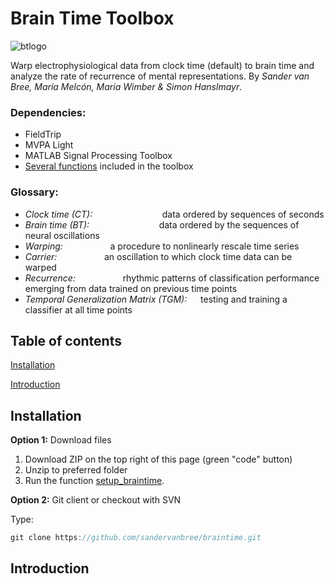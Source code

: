 # Brain Time Toolbox

![btlogo](https://i.imgur.com/cjhrUnt.png)

Warp electrophysiological data from clock time (default) to brain time and analyze the rate of recurrence of mental representations. By *Sander van Bree, María Melcón, Maria Wimber & Simon Hanslmayr*.

### Dependencies:
- FieldTrip
- MVPA Light
- MATLAB Signal Processing Toolbox
- [Several functions](dependencies) included in the toolbox

### Glossary:
- *Clock time (CT):*         &emsp; &emsp; &emsp;  &emsp; &emsp; &emsp;           data ordered by sequences of seconds
- *Brain time (BT):*         &emsp; &emsp; &emsp;   &emsp; &emsp; &emsp;       data ordered by the sequences of neural oscillations
- *Warping:*                 &emsp; &emsp; &emsp; &emsp;             a procedure to nonlinearly rescale time series
- *Carrier:*                 &emsp; &emsp; &emsp; &emsp;             an oscillation to which clock time data can be warped
- *Recurrence:*              &emsp; &emsp; &emsp; &emsp;             rhythmic patterns of classification performance emerging from data trained on previous time points
- *Temporal Generalization Matrix (TGM):* &emsp; testing and training a classifier at all time points

## Table of contents
[Installation](#installation)

[Introduction](#introduction)

## Installation
**Option 1:** Download files

1. Download ZIP on the top right of this page (green "code" button)
2. Unzip to preferred folder
3. Run the function [setup_braintime](setup).

**Option 2:** Git client or checkout with SVN

Type:
```java
git clone https://github.com/sandervanbree/braintime.git
```

## Introduction
